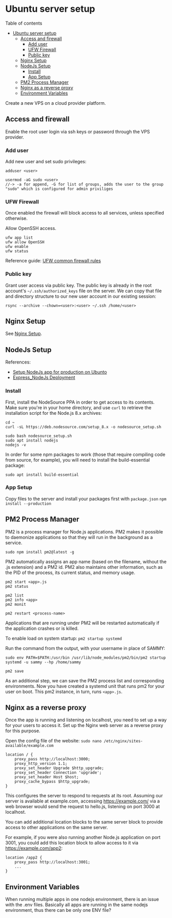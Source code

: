 # Ubuntu server setup
Table of contents
- [Ubuntu server setup](#ubuntu-server-setup)
  - [Access and firewall](#access-and-firewall)
    - [Add user](#add-user)
    - [UFW Firewall](#ufw-firewall)
    - [Public key](#public-key)
  - [Nginx Setup](#nginx-setup)
  - [NodeJs Setup](#nodejs-setup)
    - [Install](#install)
    - [App Setup](#app-setup)
  - [PM2 Process Manager](#pm2-process-manager)
  - [Nginx as a reverse proxy](#nginx-as-a-reverse-proxy)
  - [Environment Variables](#environment-variables)
  
Create a new VPS on a cloud provider platform.

## Access and firewall
Enable the root user login via ssh keys or password through the VPS provider.

### Add user
Add new user and set sudo privileges:
```
adduser <user>

usermod -aG sudo <user>	
//-> -a for append, -G for list of groups, adds the user to the group "sudo" which is configured for admin priviliges
```
### UFW Firewall
Once enabled the firewall will block access to all services, unless specified otherwise. 

Allow OpenSSH access.
```
ufw app list
ufw allow OpenSSH
ufw enable
ufw status
```
Reference guide: [UFW common firewall rules](https://www.digitalocean.com/community/tutorials/ufw-essentials-common-firewall-rules-and-commands)

### Public key
Grant user access via public key. The public key is already in the root account's `~/.ssh/authorized_keys` file on the server. We can copy that file and directory structure to our new user account in our existing session:

`rsync --archive --chown=<user>:<user> ~/.ssh /home/<user>`

## Nginx Setup
See [Nginx Setup](nginx_setup.md).

## NodeJs Setup
References: 
- [Setup NodeJs app for production on Ubunto](https://www.digitalocean.com/community/tutorials/how-to-set-up-a-node-js-application-for-production-on-ubuntu-18-04)
- [Express_NodeJs Deployment](https://developer.mozilla.org/en-US/docs/Learn/Server-side/Express_Nodejs/deployment)

### Install
First, install the NodeSource PPA in order to get access to its contents. Make sure you're in your home directory, and use `curl` to retrieve the installation script for the Node.js 8.x archives:
```
cd ~
curl -sL https://deb.nodesource.com/setup_8.x -o nodesource_setup.sh

sudo bash nodesource_setup.sh
sudo apt install nodejs
nodejs -v
```
In order for some npm packages to work (those that require compiling code from source, for example), you will need to install the build-essential package:

`sudo apt install build-essential`

### App Setup
Copy files to the server and install your packages first with `package.json`
`npm install --production`


## PM2 Process Manager
PM2 is a process manager for Node.js applications. PM2 makes it possible to daemonize applications so that they will run in the background as a service.

`sudo npm install pm2@latest -g`

PM2 automatically assigns an app name (based on the filename, without the .js extension) and a PM2 id. PM2 also maintains other information, such as the PID of the process, its current status, and memory usage.
```
pm2 start <app>.js
pm2 status

pm2 list
pm2 info <app>
pm2 monit

pm2 restart <process-name>
```
Applications that are running under PM2 will be restarted automatically if the application crashes or is killed.

To enable load on system startup: `pm2 startup systemd`

Run the command from the output, with your username in place of SAMMY:
```
sudo env PATH=$PATH:/usr/bin /usr/lib/node_modules/pm2/bin/pm2 startup systemd -u sammy --hp /home/sammy

pm2 save
```
As an additional step, we can save the PM2 process list and corresponding environments. Now you have created a systemd unit that runs pm2 for your user on boot. This pm2 instance, in turn, runs `<app>.js`.

## Nginx as a reverse proxy
Once the app is running and listening on localhost, you need to set up a way for your users to access it. Set up the Nginx web server as a reverse proxy for this purpose.

Open the config file of the website: `sudo nano /etc/nginx/sites-available/example.com`
```
location / {
    proxy_pass http://localhost:3000;
    proxy_http_version 1.1;
    proxy_set_header Upgrade $http_upgrade;
    proxy_set_header Connection 'upgrade';
    proxy_set_header Host $host;
    proxy_cache_bypass $http_upgrade;
}
```
This configures the server to respond to requests at its root. Assuming our server is available at example.com, accessing https://example.com/ via a web browser would send the request to hello.js, listening on port 3000 at localhost.

You can add additional location blocks to the same server block to provide access to other applications on the same server. 

For example, if you were also running another Node.js application on port 3001, you could add this location block to allow access to it via https://example.com/app2:
```
location /app2 {
    proxy_pass http://localhost:3001;
    ...
}
```
## Environment Variables
When running multiple apps in one nodejs environment, there is an issue with the .env files. Basically all apps are running in the same nodejs environment, thus there can be only one ENV file?